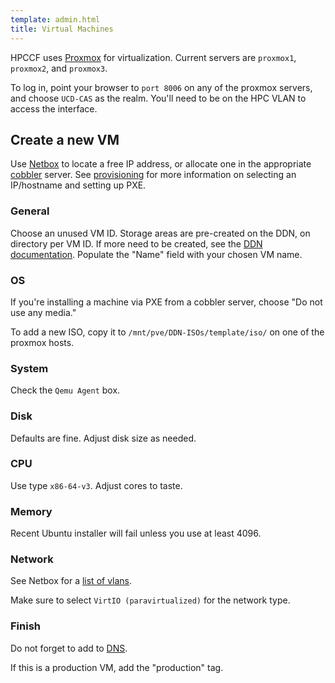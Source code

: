 ```yaml
---
template: admin.html
title: Virtual Machines
---
```


HPCCF uses [Proxmox](https://www.proxmox.com/en/) for virtualization.  Current
servers are `proxmox1`, `proxmox2`, and `proxmox3`.  

To log in, point your browser to `port 8006` on any of the proxmox servers, and choose
`UCD-CAS` as the realm.  You'll need to be on the HPC VLAN to access the interface.

## Create a new VM

Use [Netbox](../netbox) to locate a free IP address, or allocate one in the appropriate
[cobbler](../cobbler) server.   See [provisioning](../provisioning) for more information 
on selecting an IP/hostname and setting up PXE.

### General

Choose an unused VM ID.  Storage areas are pre-created on the DDN, on directory per
VM ID.  If more need to be created, see the [DDN documentation](../ddn).  Populate
the "Name" field with your chosen VM name.

### OS

If you're installing a machine via PXE from a cobbler server, choose "Do not use
any media."

To add a new ISO, copy it to `/mnt/pve/DDN-ISOs/template/iso/` on one of the
proxmox hosts.

### System

Check the `Qemu Agent` box.

### Disk

Defaults are fine.  Adjust disk size as needed.

### CPU

Use type `x86-64-v3`.  Adjust cores to taste.

### Memory

Recent Ubuntu installer will fail unless you use at least 4096.

### Network

See Netbox for a [list of vlans](https://netbox.hpc.ucdavis.edu/ipam/vlans/).

Make sure to select  `VirtIO (paravirtualized)` for the network type.  

### Finish

Do not forget to add to [DNS](../dns).

If this is a production VM, add the "production" tag.
